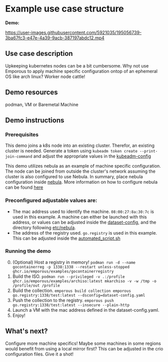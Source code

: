 # Example use case structure


**Demo:**

https://user-images.githubusercontent.com/5921035/195056739-3ba67fc3-e47e-4a39-9acb-387197abdc12.mp4


## Use case description

Upkeeping kubernetes nodes can be a bit cumbersome. Why not use Emporous to apply machine specific configuration ontop of an ephemeral OS like arch linux? Worker node cattle! 

## Demo resources
podman, VM or Baremetal Machine

## Demo instructions

### Prerequisites

This demo joins a k8s node into an existing cluster. Therefor, an existing cluster is needed. Generate a token using `kubeadm token create --print-join-command` and adjust the appropriate values in the [kubeadm-config](emporous/etc/kubeadm/kubeadm.conf.yaml)

This demo utilizes nebula as an example of machine specific configuration. The node can be joined from outside the cluster's network assuming the cluster is also configured to use Nebula. In summary, place nebula configuration inside [nebula](emporous/etc/nebula). More information on how to configure nebula can be found [here](https://nebula.defined.net/docs/guides/quick-start/)

### Preconfigured adjustable values are:

- The mac address used to identify the machine. `08:00:27:8a:30:7c` is used in this example. A machine can either be launched with this address, or values can be adjusted inside the [dataset-config](dataset-config.yaml), and the directory following [etc/nebula](etc/nebula).
- The address of the registry used. `go.registry` is used in this example. This can be adjusted inside the [automated_script.sh](airootfs/root/.automated_script.sh)


### Running the demo 

0. (Optional) Host a registry in memory! `podman run -d --name gocontainerreg -p 1338:1338 --restart unless-stopped ghcr.io/emporous/examples/gocontainerregistry`
1. Build the ISO.
`podman run --privileged -v .:/profile ghcr.io/emporous/examples/archiso:latest mkarchiso -v -w /tmp -o /profile/out /profile`
2. Build the collection.
`emporous build collection emporous go.registry:1338/test:latest --dsconfig=dataset-config.yaml `
3. Push the collection to the registry.
`emporous push go.registry:1338/test:latest --insecure --plain-http`
4. Launch a VM with the mac address defined in the dataset-config.yaml.
5. Enjoy!

## What's next?

Configure more machine specifics! Maybe some machines in some regions would benefit from using a local mirror first? This can be adjusted in the crio configuration files. Give it a shot! 
